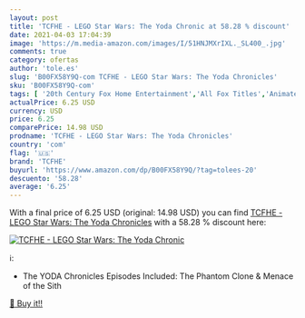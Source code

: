 ```yaml
---
layout: post
title: 'TCFHE - LEGO Star Wars: The Yoda Chronic at 58.28 % discount'
date: 2021-04-03 17:04:39
image: 'https://m.media-amazon.com/images/I/51HNJMXrIXL._SL400_.jpg'
comments: true
category: ofertas
author: 'tole.es'
slug: 'B00FX58Y9Q-com TCFHE - LEGO Star Wars: The Yoda Chronicles'
sku: 'B00FX58Y9Q-com'
tags: [ '20th Century Fox Home Entertainment','All Fox Titles','Animated Movies','Cult Movies','Cult Sci-Fi & Fantasy','Custom Stores','DVD Custom Stores','Fox TV','General','Genre for Featured Categories','Movies & TV','Science Fiction','Science Fiction & Fantasy','Specialty Stores','Star Wars','Studio Specials','TV Shows','lego','tcfhe', ]
actualPrice: 6.25 USD
currency: USD
price: 6.25
comparePrice: 14.98 USD
prodname: 'TCFHE - LEGO Star Wars: The Yoda Chronicles'
country: 'com'
flag: '🇺🇸'
brand: 'TCFHE'
buyurl: 'https://www.amazon.com/dp/B00FX58Y9Q/?tag=tolees-20'
descuento: '58.28'
average: '6.25'
---
```


With a final price of 6.25 USD (original: 14.98 USD) you can find [TCFHE - LEGO Star Wars: The Yoda Chronicles](https://www.amazon.com/dp/B00FX58Y9Q/?tag=tolees-20) with a  58.28 % discount here:

[![TCFHE - LEGO Star Wars: The Yoda Chronic](https://m.media-amazon.com/images/I/51HNJMXrIXL._SL400_.jpg)](https://www.amazon.com/dp/B00FX58Y9Q/?tag=tolees-20)

ℹ️:

- The YODA Chronicles Episodes Included: The Phantom Clone & Menace of the Sith

[🛒 Buy it!!](https://www.amazon.com/dp/B00FX58Y9Q/?tag=tolees-20)
